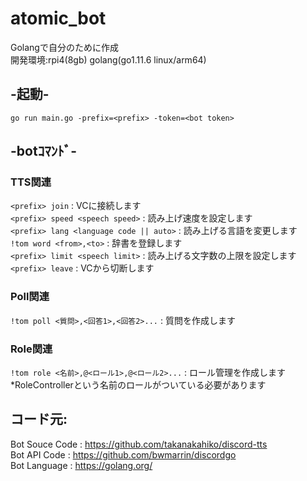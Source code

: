 # atomic_bot
Golangで自分のために作成  
開発環境:rpi4(8gb) golang(go1.11.6 linux/arm64)  
  
## -起動-  
```go run main.go -prefix=<prefix> -token=<bot token>```
  
## -botｺﾏﾝﾄﾞ-  
### TTS関連  
`<prefix> join` : VCに接続します  
`<prefix> speed <speech speed>` : 読み上げ速度を設定します  
`<prefix> lang <language code || auto>` : 読み上げる言語を変更します  
`!tom word <from>,<to>` : 辞書を登録します  
`<prefix> limit <speech limit>` : 読み上げる文字数の上限を設定します  
`<prefix> leave` : VCから切断します  
  
### Poll関連  
 `!tom poll <質問>,<回答1>,<回答2>...` : 質問を作成します
  
### Role関連  
`!tom role <名前>,@<ロール1>,@<ロール2>...` : ロール管理を作成します  
  *RoleControllerという名前のロールがついている必要があります

## コード元:  
Bot Souce Code : https://github.com/takanakahiko/discord-tts  
Bot API Code   : https://github.com/bwmarrin/discordgo  
Bot Language   : https://golang.org/  
